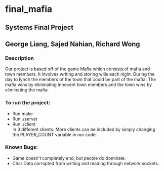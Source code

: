 # final_mafia
## Systems Final Project
## George Liang, Sajed Nahian, Richard Wong

### Description
Our project is based off of the game Mafia which consists of mafia and town members. It involves writing and storing wills each night. During the day to lynch the members of the town that could be part of the mafia. The mafia wins by eliminating innocent town members and the town wins by eliminating the mafia.

### To run the project:
- Run make <br/>
- Run ./server <br/>
- Run ./client <br/> In 3 different clients. More clients can be included by simply changing the PLAYER_COUNT variable in our code.

### Known Bugs:
- Game doesn't completely end, but people do dominate.
- Char Data corrupted from writing and reading through network sockets.
